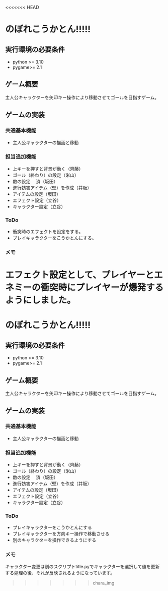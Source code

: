 <<<<<<< HEAD
# のぼれこうかとん!!!!!

## 実行環境の必要条件
* python >= 3.10
* pygame>= 2.1

## ゲーム概要
主人公キャラクターを矢印キー操作により移動させてゴールを目指すゲーム。

## ゲームの実装
### 共通基本機能
* 主人公キャラクターの描画と移動

### 担当追加機能
* 上キーを押すと背景が動く（齊藤）
* ゴール（終わり）の設定（米山）
* 敵の設定 　済（坂田）
* 進行妨害アイテム（壁）を作成（井阪）
* アイテムの設定（坂田）
* エフェクト設定（立谷）
* キャラクター設定（立谷）

### ToDo
* 衝突時のエフェクトを設定をする。
* プレイキャラクターをこうかとんにする。

### メモ
エフェクト設定として、プレイヤーとエネミーの衝突時にプレイヤーが爆発するようにしました。
=======
# のぼれこうかとん!!!!!

## 実行環境の必要条件
* python >= 3.10
* pygame>= 2.1

## ゲーム概要
主人公キャラクターを矢印キー操作により移動させてゴールを目指すゲーム。

## ゲームの実装
### 共通基本機能
* 主人公キャラクターの描画と移動

### 担当追加機能
* 上キーを押すと背景が動く（齊藤）
* ゴール（終わり）の設定（米山）
* 敵の設定 　済（坂田）
* 進行妨害アイテム（壁）を作成（井阪）
* アイテムの設定（坂田）
* エフェクト設定（立谷）
* キャラクター設定（立谷）

### ToDo
* プレイキャラクターをこうかとんにする
* プレイキャラクターを方向キー操作で移動させる
* 別のキャラクターを操作できるようにする

### メモ
キャラクター変更は別のスクリプトtitle.pyでキャラクターを選択して値を更新する処理の後、それが反映されるようになっています。
>>>>>>> chara_img
